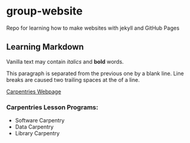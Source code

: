 # group-website

Repo for learning how to make websites with jekyll and GitHub Pages

## Learning Markdown

Vanilla text may contain *italics* and **bold** words.

This paragraph is separated from the previous one by a blank line.
Line breaks
are caused two trailing spaces at the of a line.

[Carpentries Webpage](https://carpentries.org)

### Carpentries Lesson Programs:
- Software Carpentry
- Data Carpentry
- Library Carpentry
